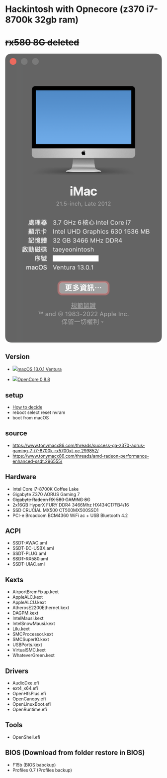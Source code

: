 # Hackintosh with Opnecore (z370 i7-8700k 32gb ram) 
# ~~rx580 8G deleted~~

<p align="center">
  <img src="./system.png" alt="System specs">
</p>

## Version

- <a href="https://github.com/taeyeonssupdate/OpenCore-Z370-Gaming-7-i8-8700k-rx580-8G/tree/a48858143e8a70b4f1c9876e8a50f0b6dbdb748c"><img src="https://i.pcmag.com/imagery/reviews/04iuiyBZ61YPzdVS4GfRYKM-29.fit_scale.size_760x427.v1666629922.png" height="32px"/></a>[macOS 13.0.1 Ventura](https://github.com/taeyeonssupdate/OpenCore-Z370-Gaming-7-i8-8700k-rx580-8G/tree/a48858143e8a70b4f1c9876e8a50f0b6dbdb748c)

- <a href="https://github.com/taeyeonssupdate/OpenCore-Z370-Gaming-7-i8-8700k-rx580-8G/tree/a48858143e8a70b4f1c9876e8a50f0b6dbdb748c"><img src="https://raw.githubusercontent.com/acidanthera/OpenCorePkg/master/Docs/Logos/LogoApprox.svg" height="34px"/></a>[OpenCore 0.8.8](https://github.com/taeyeonssupdate/OpenCore-Z370-Gaming-7-i8-8700k-rx580-8G/tree/a48858143e8a70b4f1c9876e8a50f0b6dbdb748c)

## setup

- [How to decide](https://dortania.github.io/OpenCore-Install-Guide/extras/smbios-support.html#how-to-decide)
- reboot select reset nvram
- boot from macOS

## source

- https://www.tonymacx86.com/threads/success-ga-z370-aorus-gaming-7-i7-8700k-rx5700xt-oc.299852/
- https://www.tonymacx86.com/threads/amd-radeon-performance-enhanced-ssdt.296555/

## Hardware

- Intel Core i7-8700K Coffee Lake
- Gigabyte Z370 AORUS Gaming 7
- ~~Gigabyte Radeon RX 580 GAMING 8G~~
- 2x16GB HyperX FURY DDR4 3466Mhz HX434C17FB4/16
- SSD CRUCIAL MX500 CT500MX500SSD1
- PCI-e Broadcom BCM4360 WiFi ac + USB Bluetooth 4.2

## ACPI

- SSDT-AWAC.aml
- SSDT-EC-USBX.aml
- SSDT-PLUG.aml
- ~~SSDT-RX580.aml~~
- SSDT-UIAC.aml

## Kexts

- AirportBrcmFixup.kext
- AppleALC.kext
- AppleALCU.kext
- AtherosE2200Ethernet.kext
- DAGPM.kext
- IntelMausi.kext
- IntelSnowMausi.kext
- Lilu.kext
- SMCProcessor.kext
- SMCSuperIO.kext
- USBPorts.kext
- VirtualSMC.kext
- WhateverGreen.kext

## Drivers

- AudioDxe.efi
- ext4_x64.efi
- OpenHfsPlus.efi
- OpenCanopy.efi
- OpenLinuxBoot.efi
- OpenRuntime.efi

## Tools

- OpenShell.efi

## BIOS (Download from folder restore in BIOS)

- F15b (BIOS babckup)
- Profiles 0.7 (Profiles backup)
